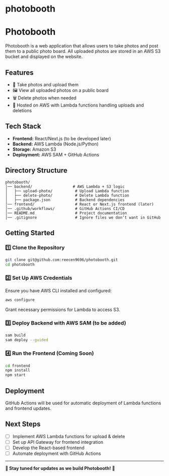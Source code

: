 # photobooth

# Photobooth

Photobooth is a web application that allows users to take photos and post them to a public photo board. All uploaded photos are stored in an AWS S3 bucket and displayed on the website.

## Features

- 📸 Take photos and upload them
- 🖼️ View all uploaded photos on a public board
- 🗑️ Delete photos when needed
- 🚀 Hosted on AWS with Lambda functions handling uploads and deletions

## Tech Stack

- **Frontend:** React/Next.js (to be developed later)
- **Backend:** AWS Lambda (Node.js/Python)
- **Storage:** Amazon S3
- **Deployment:** AWS SAM + GitHub Actions

## Directory Structure

```
photobooth/
│── backend/                  # AWS Lambda + S3 logic
│   ├── upload-photo/          # Upload Lambda function
│   ├── delete-photo/          # Delete Lambda function
│   ├── package.json           # Backend dependencies
│── frontend/                  # React or Next.js frontend (later)
│── .github/workflows/         # GitHub Actions CI/CD
│── README.md                  # Project documentation
│── .gitignore                 # Ignore files we don’t want in GitHub
```

## Getting Started

### 1️⃣ Clone the Repository

```bash
git clone git@github.com:reecen9696/photobooth.git
cd photobooth
```

### 2️⃣ Set Up AWS Credentials

Ensure you have AWS CLI installed and configured:

```bash
aws configure
```

Grant necessary permissions for Lambda to access S3.

### 3️⃣ Deploy Backend with AWS SAM (to be added)

```bash
sam build
sam deploy --guided
```

### 4️⃣ Run the Frontend (Coming Soon)

```bash
cd frontend
npm install
npm start
```

## Deployment

GitHub Actions will be used for automatic deployment of Lambda functions and frontend updates.

## Next Steps

- [ ] Implement AWS Lambda functions for upload & delete
- [ ] Set up API Gateway for frontend integration
- [ ] Develop the React-based frontend
- [ ] Automate deployment with GitHub Actions

---

**📌 Stay tuned for updates as we build Photobooth!** 🚀
